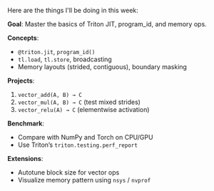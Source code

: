 Here are the things I'll be doing in this week:

**Goal**: Master the basics of Triton JIT, program_id, and memory ops.

**Concepts**:

- `@triton.jit`, `program_id()`
- `tl.load`, `tl.store`, broadcasting
- Memory layouts (strided, contiguous), boundary masking

**Projects**:

1. `vector_add(A, B) → C`
2. `vector_mul(A, B) → C` (test mixed strides)
3. `vector_relu(A) → C` (elementwise activation)

**Benchmark**:

- Compare with NumPy and Torch on CPU/GPU
- Use Triton’s `triton.testing.perf_report`

**Extensions**:

- Autotune block size for vector ops
- Visualize memory pattern using `nsys` / `nvprof`